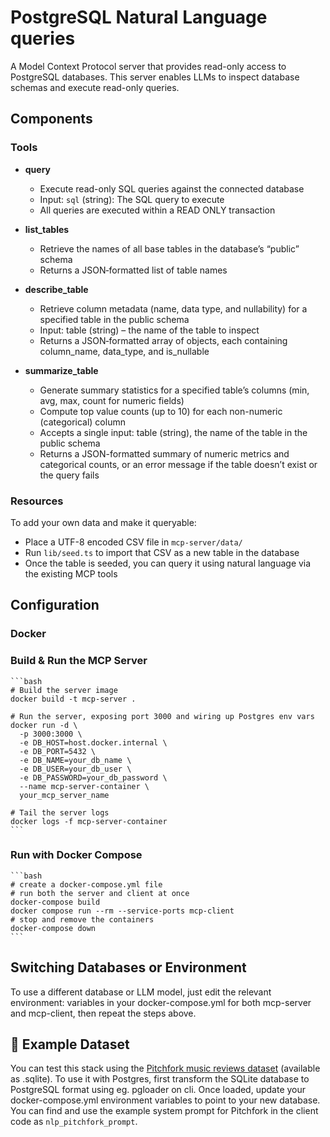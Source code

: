 # PostgreSQL Natural Language queries

A Model Context Protocol server that provides read-only access to PostgreSQL databases. This server enables LLMs to inspect database schemas and execute read-only queries.

## Components

### Tools

- **query**
  - Execute read-only SQL queries against the connected database
  - Input: `sql` (string): The SQL query to execute
  - All queries are executed within a READ ONLY transaction

- **list_tables**
  - Retrieve the names of all base tables in the database’s “public” schema
  - Returns a JSON‐formatted list of table names

- **describe_table**
  - Retrieve column metadata (name, data type, and nullability) for a specified table in the public schema
  - Input: table (string) – the name of the table to inspect
  - Returns a JSON‐formatted array of objects, each containing column_name, data_type, and is_nullable

- **summarize_table**
  - Generate summary statistics for a specified table’s columns (min, avg, max, count for numeric fields)
  - Compute top value counts (up to 10) for each non-numeric (categorical) column
  - Accepts a single input: table (string), the name of the table in the public schema
  - Returns a JSON-formatted summary of numeric metrics   and categorical counts, or an error message if the table doesn’t exist or the query fails

### Resources

To add your own data and make it queryable:

- Place a UTF-8 encoded CSV file in `mcp-server/data/`
- Run `lib/seed.ts` to import that CSV as a new table in the database
- Once the table is seeded, you can query it using natural language via the existing MCP tools

## Configuration

### Docker

### Build & Run the MCP Server

    ```bash
    # Build the server image
    docker build -t mcp-server .

    # Run the server, exposing port 3000 and wiring up Postgres env vars
    docker run -d \
      -p 3000:3000 \
      -e DB_HOST=host.docker.internal \
      -e DB_PORT=5432 \
      -e DB_NAME=your_db_name \
      -e DB_USER=your_db_user \
      -e DB_PASSWORD=your_db_password \
      --name mcp-server-container \
      your_mcp_server_name

    # Tail the server logs
    docker logs -f mcp-server-container
    ```

### Run with Docker Compose
    ```bash
    # create a docker-compose.yml file
    # run both the server and client at once 
    docker-compose build
    docker compose run --rm --service-ports mcp-client
    # stop and remove the containers
    docker-compose down
    ```

## Switching Databases or Environment
To use a different database or LLM model, just edit the relevant environment: variables in your docker-compose.yml for both mcp-server and mcp-client, then repeat the steps above.

## 🎵 Example Dataset
You can test this stack using the [Pitchfork music reviews dataset](https://www.kaggle.com/datasets/nolanbconaway/pitchfork-data) (available as .sqlite).
To use it with Postgres, first transform the SQLite database to PostgreSQL format using eg. pgloader on cli.
Once loaded, update your docker-compose.yml environment variables to point to your new database.
You can find and use the example system prompt for Pitchfork in the client code as `nlp_pitchfork_prompt`.
